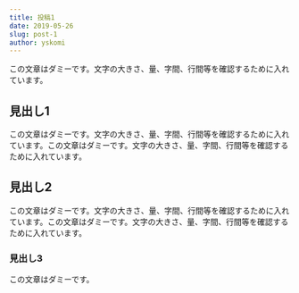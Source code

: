 ```yaml
---
title: 投稿1
date: 2019-05-26
slug: post-1
author: yskomi
---
```


この文章はダミーです。文字の大きさ、量、字間、行間等を確認するために入れています。

## 見出し1

この文章はダミーです。文字の大きさ、量、字間、行間等を確認するために入れています。この文章はダミーです。文字の大きさ、量、字間、行間等を確認するために入れています。

## 見出し2

この文章はダミーです。文字の大きさ、量、字間、行間等を確認するために入れています。この文章はダミーです。文字の大きさ、量、字間、行間等を確認するために入れています。

### 見出し3
この文章はダミーです。
